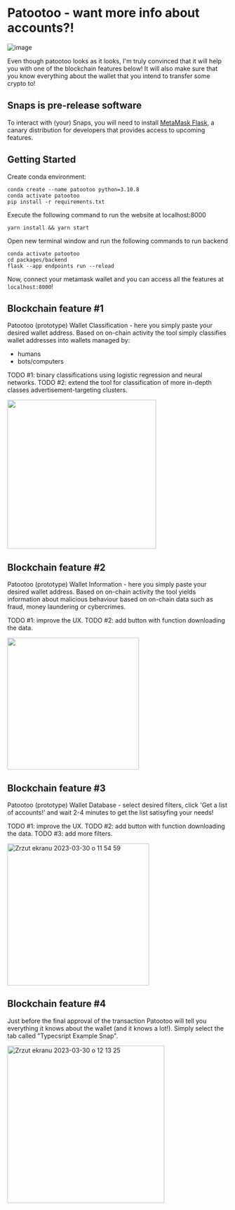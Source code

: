 # Patootoo - want more info about accounts?!

![image](https://user-images.githubusercontent.com/57833772/228804128-842ef716-b027-4acd-9ddf-425c89b73e8d.png)

Even though patootoo looks as it looks, I'm truly convinced that it will help you with one of the blockchain features below! It will also make sure that you know everything about the wallet that you intend to transfer some crypto to!

## Snaps is pre-release software

To interact with (your) Snaps, you will need to install [MetaMask Flask](https://metamask.io/flask/), a canary distribution for developers that provides access to upcoming features.

## Getting Started

Create conda environment:
```shell
conda create --name patootoo python=3.10.8
conda activate patootoo
pip install -r requirements.txt
```

Execute the following command to run the website at localhost:8000
```shell
yarn install && yarn start
```

Open new terminal window and run the following commands to run backend
```shell
conda activate patootoo
cd packages/backend
flask --app endpoints run --reload
```

Now, connect your metamask wallet and you can access all the features at ```localhost:8000```!

## Blockchain feature #1

Patootoo (prototype) Wallet Classification - here you simply paste your desired wallet address. Based on on-chain activity the tool simply classifies wallet addresses into wallets managed by:
- humans
- bots/computers

TODO #1: binary classifications using logistic regression and neural networks.
TODO #2: extend the tool for classification of more in-depth classes advertisement-targeting clusters.

<img width="339" alt="" src="https://user-images.githubusercontent.com/57833772/228801167-ea9d59bc-8bc2-4fb4-956d-acfb60668f6a.png">

## Blockchain feature #2

Patootoo (prototype) Wallet Information - here you simply paste your desired wallet address. Based on on-chain activity the tool yields information about malicious behaviour based on on-chain data such as fraud, money laundering or cybercrimes.

TODO #1: improve the UX.
TODO #2: add button with function downloading the data.

<img width="300" alt="" src="https://user-images.githubusercontent.com/57833772/228802518-63d008ec-1970-4a34-9519-db40de913a0d.png">

## Blockchain feature #3

Patootoo (prototype) Wallet Database - select desired filters, click 'Get a list of accounts!' and wait 2-4 minutes to get the list satisyfing your needs!

TODO #1: improve the UX.
TODO #2: add button with function downloading the data.
TODO #3: add more filters.

<img width="323" alt="Zrzut ekranu 2023-03-30 o 11 54 59" src="https://user-images.githubusercontent.com/57833772/228803403-f2ba4e70-e490-4640-ae69-4547717c7a2c.png">

## Blockchain feature #4

Just before the final approval of the transaction Patootoo will tell you everything it knows about the wallet (and it knows a lot!). Simply select the tab called "Typecsript Example Snap".

<img width="358" alt="Zrzut ekranu 2023-03-30 o 12 13 25" src="https://user-images.githubusercontent.com/57833772/228805463-0e2941dc-5bb4-4c8b-a7b7-3e53089a9e65.png">

